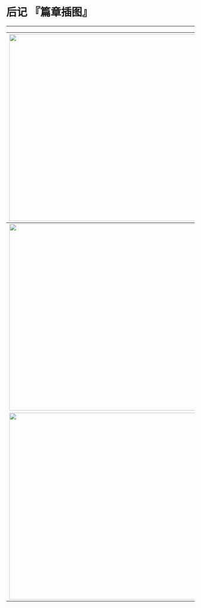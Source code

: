 # 后记 『篇章插图』

------

| <img width="500" src="/res/img/article/chapter030/86.jpg"> | <img width="500" src="/res/img/article/chapter030/87.jpg"> | <img width="500" src="/res/img/article/chapter030/88.jpg"> |
|:------:|:------:|:------:|
| <img width="500" src="/res/img/article/chapter030/85.jpg"> | <img width="500" src="/res/img/article/chapter030/95.png"> | <img width="500" src="/res/img/article/chapter030/96.png"> |
| <img width="500" src="/res/img/article/chapter030/84.jpg"> | <img width="500" src="/res/img/article/chapter030/93.jpg"> | <img width="500" src="/res/img/article/chapter030/94.png"> |
